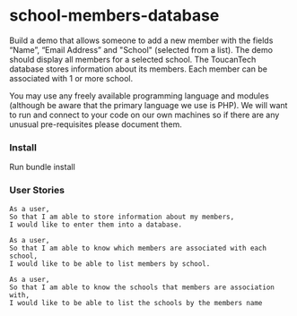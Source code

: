 # school-members-database
Build a demo that allows someone to add a new member with the fields “Name”, “Email Address” and "School" (selected from a list). The demo should display all members for a selected school.
The ToucanTech database stores information about its members. Each member can be associated with 1 or more school.

You may use any freely available programming language and modules (although be aware that the primary language we use is PHP). We will want to run and connect to your code on our own machines so if there are any unusual pre-requisites please document them.

### Install
Run bundle install


### User Stories
```
As a user,
So that I am able to store information about my members,
I would like to enter them into a database.

As a user,
So that I am able to know which members are associated with each school,
I would like to be able to list members by school.

As a user,
So that I am able to know the schools that members are association with,
I would like to be able to list the schools by the members name

```
